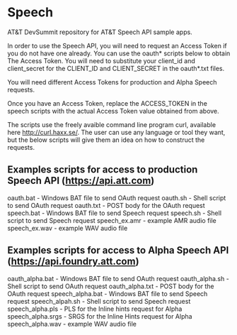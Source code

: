 Speech
=======

AT&T DevSummit repository for AT&T Speech API sample apps.

In order to use the Speech API, you will need to request an Access Token if
you do not have one already. You can use the oauth* scripts below to obtain
The Access Token. You will need to substitute your client_id and client_secret
for the CLIENT_ID and CLIENT_SECRET in the oauth*.txt files.

You will need different Access Tokens for production and Alpha Speech requests.

Once you have an Access Token, replace the ACCESS_TOKEN in the speech scripts
with the actual Access Token value obtained from above.

The scripts use the freely avaible command line program curl, available here
http://curl.haxx.se/. The user can use any language or tool they want, but
the below scripts will give them an idea on how to construct the requests.

Examples scripts for access to production Speech API (https://api.att.com)
---------------------------------------------------------------------------
oauth.bat - Windows BAT file to send OAuth request
oauth.sh - Shell script to send OAuth request
oauth.txt - POST body for the OAuth request
speech.bat - Windows BAT file to send Speech request
speech.sh - Shell script to send Speech request
speech_ex.amr - example AMR audio file
speech_ex.wav - example WAV audio file

Examples scripts for access to Alpha Speech API (https://api.foundry.att.com)
-----------------------------------------------------------------------------
oauth_alpha.bat - Windows BAT file to send OAuth request
oauth_alpha.sh - Shell script to send OAuth request
oauth_alpha.txt - POST body for the OAuth request
speech_alpha.bat - Windows BAT file to send Speech request
speech_alpah.sh - Shell script to send Speech request
speech_alpha.pls - PLS for the Inline hints request for Alpha
speech_alpha.srgs - SRGS for the Inline Hints request for Alpha
speech_alpha.wav - example WAV audio file

